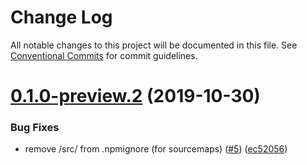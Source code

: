 # Change Log

All notable changes to this project will be documented in this file.
See [Conventional Commits](https://conventionalcommits.org) for commit guidelines.

# [0.1.0-preview.2](https://github.com/aws/aws-javascript-crypto-helpers/compare/@aws-crypto/random-source-browser@0.1.0-preview.1...@aws-crypto/random-source-browser@0.1.0-preview.2) (2019-10-30)


### Bug Fixes

* remove /src/ from .npmignore (for sourcemaps) ([#5](https://github.com/aws/aws-javascript-crypto-helpers/issues/5)) ([ec52056](https://github.com/aws/aws-javascript-crypto-helpers/commit/ec52056))
